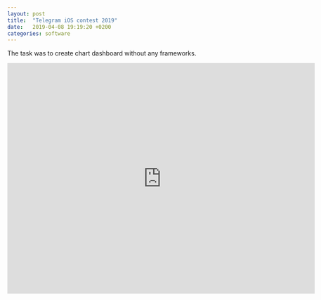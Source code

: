 ```yaml
---
layout: post
title:  "Telegram iOS contest 2019"
date:   2019-04-08 19:19:20 +0200
categories: software
---
```


<div class="text-full-width">
    <p>The task was to create chart dashboard without any frameworks.</p>
</div>
<p align="center"><iframe width="700" height="525" src="https://www.youtube.com/embed/TXOk7XJ9rw8" frameborder="0" allowfullscreen></iframe></p>
